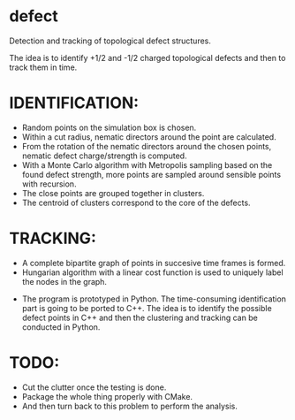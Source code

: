 # defect
Detection and tracking of topological defect structures. 

The idea is to identify +1/2 and -1/2 charged topological defects and then to track them in time. 

# IDENTIFICATION:
 - Random points on the simulation box is chosen.
 - Within a cut radius, nematic directors around the point are calculated.
 - From the rotation of the nematic directors around the chosen points, nematic defect charge/strength is computed.
 - With a Monte Carlo algorithm with Metropolis sampling based on the found defect strength, more points are sampled around sensible points with recursion. 
 - The close points are grouped together in clusters.
 - The centroid of clusters correspond to the core of the defects.
 
# TRACKING:
- A complete bipartite graph of points in succesive time frames is formed.
- Hungarian algorithm with a linear cost function is used to uniquely label the nodes in the graph. 

* The program is prototyped in Python. The time-consuming identification part is going to be ported to C++. The idea is to identify the possible defect points in C++ and then the clustering and tracking can be conducted in Python.

# TODO:
- Cut the clutter once the testing is done.
- Package the whole thing properly with CMake.
- And then turn back to this problem to perform the analysis. 
